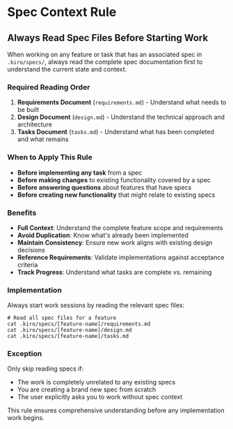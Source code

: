 # Spec Context Rule

## Always Read Spec Files Before Starting Work

When working on any feature or task that has an associated spec in `.kiro/specs/`, always read the complete spec documentation first to understand the current state and context.

### Required Reading Order

1. **Requirements Document** (`requirements.md`) - Understand what needs to be built
2. **Design Document** (`design.md`) - Understand the technical approach and architecture
3. **Tasks Document** (`tasks.md`) - Understand what has been completed and what remains

### When to Apply This Rule

- **Before implementing any task** from a spec
- **Before making changes** to existing functionality covered by a spec
- **Before answering questions** about features that have specs
- **Before creating new functionality** that might relate to existing specs

### Benefits

- **Full Context**: Understand the complete feature scope and requirements
- **Avoid Duplication**: Know what's already been implemented
- **Maintain Consistency**: Ensure new work aligns with existing design decisions
- **Reference Requirements**: Validate implementations against acceptance criteria
- **Track Progress**: Understand what tasks are complete vs. remaining

### Implementation

Always start work sessions by reading the relevant spec files:

```fish
# Read all spec files for a feature
cat .kiro/specs/[feature-name]/requirements.md
cat .kiro/specs/[feature-name]/design.md  
cat .kiro/specs/[feature-name]/tasks.md
```

### Exception

Only skip reading specs if:
- The work is completely unrelated to any existing specs
- You are creating a brand new spec from scratch
- The user explicitly asks you to work without spec context

This rule ensures comprehensive understanding before any implementation work begins.